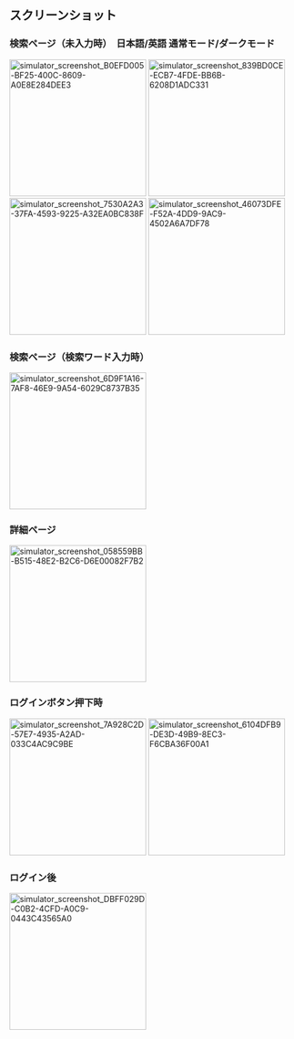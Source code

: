 ## スクリーンショット
### 検索ページ（未入力時）　日本語/英語 通常モード/ダークモード
<img width="240" alt="simulator_screenshot_B0EFD005-BF25-400C-8609-A0E8E284DEE3" src="https://github.com/user-attachments/assets/b6d1f69a-e05b-40d9-a272-9894988768de" />
<img width="240" alt="simulator_screenshot_839BD0CE-ECB7-4FDE-BB6B-6208D1ADC331" src="https://github.com/user-attachments/assets/81deddf3-120e-4b77-b172-f570b3902879" />
<img width="240" alt="simulator_screenshot_7530A2A3-37FA-4593-9225-A32EA0BC838F" src="https://github.com/user-attachments/assets/f88b4bcb-5666-4ee3-946e-42d5346f47cc" />
<img width="240" alt="simulator_screenshot_46073DFE-F52A-4DD9-9AC9-4502A6A7DF78" src="https://github.com/user-attachments/assets/7fa57598-29cf-43eb-b0d0-e94f1717fc28" />

### 検索ページ（検索ワード入力時）
<img width="240" alt="simulator_screenshot_6D9F1A16-7AF8-46E9-9A54-6029C8737B35" src="https://github.com/user-attachments/assets/8ebf38d2-d166-441e-8477-be6edaee4a8a" />

### 詳細ページ
<img width="240" alt="simulator_screenshot_058559BB-B515-48E2-B2C6-D6E00082F7B2" src="https://github.com/user-attachments/assets/5d855382-332e-4057-bf77-4bda221bc21a" />


### ログインボタン押下時
<img width="240" alt="simulator_screenshot_7A928C2D-57E7-4935-A2AD-033C4AC9C9BE" src="https://github.com/user-attachments/assets/60bf1f38-bcce-41ee-bef3-52516037136e" />
<img width="240" alt="simulator_screenshot_6104DFB9-DE3D-49B9-8EC3-F6CBA36F00A1" src="https://github.com/user-attachments/assets/40611052-db97-4a87-bf52-d218eaac2224" />

### ログイン後
<img width="240" alt="simulator_screenshot_DBFF029D-C0B2-4CFD-A0C9-0443C43565A0" src="https://github.com/user-attachments/assets/d938dfeb-8f6b-4da3-b97d-db77a3f551ef" />
